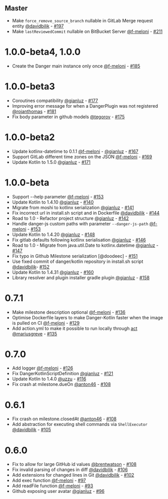 <!--

// Please add your own contribution below inside the Master section, no need to
// set a version number, that happens during a deploy. Thanks!
//
// These docs are aimed at users rather than danger developers, so please limit technical
// terminology in here.

// Note: if this is your first PR, you'll need to add your URL to the footnotes
//       see the bottom of this file

-->
## Master

- Make `force_remove_source_branch` nullable in GitLab Merge request entity [@davidbilik] - [#197](https://github.com/danger/kotlin/pull/197)
- Make `lastReviewedCommit` nullable on BitBucket Server [@f-meloni] - [#211](https://github.com/danger/kotlin/pull/211)

# 1.0.0-beta4, 1.0.0

- Create the Danger main instance only once [@f-meloni] - [#185](https://github.com/danger/kotlin/pull/185)

# 1.0.0-beta3

- Coroutines compatibility [@gianluz] - [#177](https://github.com/danger/kotlin/pull/177)
- Improving error message for when a DangerPlugin was not registered [@rojanthomas] - [#181](https://github.com/danger/kotlin/pull/181)
- Fix body parameter in github models  [@tegorov] - [#175](https://github.com/danger/kotlin/pull/175)

# 1.0.0-beta2

- Update kotlinx-datetime to 0.1.1 [@f-meloni] - [@gianluz] - [#167](https://github.com/danger/kotlin/pull/167)
- Support GitLab different time zones on the JSON [@f-meloni] - [#169](https://github.com/danger/kotlin/pull/169)
- Update Kotlin to 1.5.0 [@gianluz] - [#171](https://github.com/danger/kotlin/pull/171)

# 1.0.0-beta

- Support --help parameter [@f-meloni] - [#153](https://github.com/danger/kotlin/pull/155)
- Update Kotlin to 1.4.10 [@gianluz] - [#140](https://github.com/danger/kotlin/pull/140)
- Migrate from moshi to kotlinx serialization [@gianluz] - [#141](https://github.com/danger/kotlin/pull/141)
- Fix incorrect url in install.sh script and in Dockerfile [@davidbilik] - [#144](https://github.com/danger/kotlin/pull/144)
- Road to 1.0 - Refactor project structure [@gianluz] - [#142](https://github.com/danger/kotlin/pull/142)
- Handle danger-js custom paths with parameter `--danger-js-path` [@f-meloni] - [#153](https://github.com/danger/kotlin/pull/153)
- Update Kotlin to 1.4.20 [@gianluz] - [#148](https://github.com/danger/kotlin/pull/148)
- Fix gitlab defaults following kotlinx serialisation [@gianluz] - [#146](https://github.com/danger/kotlin/pull/146)
- Road to 1.0 - Migrate from java.util.Date to kotlinx.datetime [@gianluz] - [#147](https://github.com/danger/kotlin/pull/147)
- Fix typo in Github Milestone serialization [@doodeec] - [#151](https://github.com/danger/kotlin/pull/151)
- Use fixed commit of danger/kotlin repository in install.sh script [@davidbilik]- [#152](https://github.com/danger/kotlin/pull/152)
- Update Kotlin to 1.4.31 [@gianluz] - [#160](https://github.com/danger/kotlin/pull/160)
- Library resolver and plugin installer gradle plugin [@gianluz] - [#158](https://github.com/danger/kotlin/pull/158)

# 0.7.1

- Make milestone description optional [@f-meloni] - [#136](https://github.com/danger/kotlin/pull/136)
- Optimise Dockerfile layers to make Danger-Kotlin faster when the image is pulled on CI [@f-meloni] - [#129](https://github.com/danger/kotlin/pull/129)
- Add action.yml to make it possible to run locally through [act](https://github.com/nektos/act) [@mariusgreve] - [#135](https://github.com/danger/kotlin/pull/135)

# 0.7.0

- Add logger [@f-meloni] - [#126](https://github.com/danger/kotlin/pull/126)
- Fix DangerKotlinScriptDefinition [@gianluz] - [#121](https://github.com/danger/kotlin/pull/121)
- Update Kotlin to 1.4.0 [@uzzu][] - [#116](https://github.com/danger/kotlin/pull/116)
- Fix crash at milestone.dueOn [@anton46][] - [#108](https://github.com/danger/kotlin/pull/119) 

# 0.6.1

- Fix crash on milestone.closedAt [@anton46][] - [#108](https://github.com/danger/kotlin/pull/112)
- Add abstraction for executing shell commands via `ShellExecutor` [@davidbilik][] - [#105](https://github.com/danger/kotlin/pull/105)

# 0.6.0

- Fix to allow for large GitHub id values [@brentwatson][] - [#108](https://github.com/danger/kotlin/pull/108)
- Fix invalid parsing of changes in diff [@davidbilik][] - [#106](https://github.com/danger/kotlin/pull/106)
- Add extensions for changed lines in Git [@davidbilik][] - [#102](https://github.com/danger/kotlin/pull/102)
- Add exec function [@f-meloni][] - [#97](https://github.com/danger/kotlin/pull/97)
- Add readFile function [@f-meloni][] - [#93](https://github.com/danger/kotlin/pull/93)
- Github exposing user avatar [@gianluz] - [#96](https://github.com/danger/kotlin/pull/96)

[@f-meloni]: https://github.com/f-meloni
[@gianluz]: https://github.com/gianluz
[@davidbilik]: https://github.com/davidbilik
[@brentwatson]: https://github.com/brentwatson
[@anton46]: https://github.com/anton46
[@uzzu]: https://github.com/uzzu
[@mariusgreve]: https://github.com/mariusgreve
[@tegorov]: https://github.com/tegorov
[@rojanthomas]: https://github.com/rojanthomas
